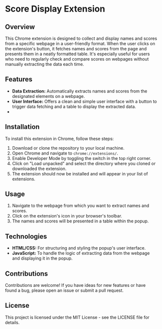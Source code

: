# Score Display Extension

## Overview

This Chrome extension is designed to collect and display names and scores from a specific webpage in a user-friendly format. When the user clicks on the extension's button, it fetches names and scores from the page and presents them in a neatly formatted table. It's especially useful for users who need to regularly check and compare scores on webpages without manually extracting the data each time.

## Features

- **Data Extraction:** Automatically extracts names and scores from the designated elements on a webpage.
- **User Interface:** Offers a clean and simple user interface with a button to trigger data fetching and a table to display the extracted data.
- 
## Installation

To install this extension in Chrome, follow these steps:

1. Download or clone the repository to your local machine.
2. Open Chrome and navigate to `chrome://extensions/`.
3. Enable Developer Mode by toggling the switch in the top right corner.
4. Click on "Load unpacked" and select the directory where you cloned or downloaded the extension.
5. The extension should now be installed and will appear in your list of extensions.

## Usage

1. Navigate to the webpage from which you want to extract names and scores.
2. Click on the extension's icon in your browser's toolbar.
3. The names and scores will be presented in a table within the popup.

## Technologies

- **HTML/CSS:** For structuring and styling the popup's user interface.
- **JavaScript:** To handle the logic of extracting data from the webpage and displaying it in the popup.

## Contributions

Contributions are welcome! If you have ideas for new features or have found a bug, please open an issue or submit a pull request.

## License

This project is licensed under the MIT License - see the LICENSE file for details.
